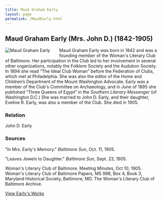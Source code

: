 ```yaml
---
title: Maud Graham Early
layout: page
permalink: /MaudEarly.html
---
```


## Maud Graham Early (Mrs. John D.) (1842-1905)
<div style="float: left;padding-right: 30px;padding-bottom: 15px;"><img src="https://wlcb.github.io/archive/assets/img/MaudEarly.jpg" alt="Maud Graham Early"></div>

Maud Graham Early was born in 1842 and was a founding member of the Woman's Literary Club of Baltimore. Her participation in the Club led to her involvement in several other organizations, notably the Folklore Society and the Audubon Society. In 1894 she read “The Ideal Club Woman” before the Federation of Clubs, which met at Philadelphia. She was also the editor of the Home and Children’s Department of the Mount Washington Advocate. Early was a member of the Club's Committee on Archaeology, and in June of 1895 she published “Three Queens of Egypt” in the *Southern Literary Messenger* (of Washington D.C.) She was married to John D. Early, and their daughter, Eveline R. Early, was also a member of the Club. She died in 1905.

### Relation
John D. Early

### Sources 
"In Mrs. Early's Memory." *Baltimore Sun*, Oct. 11, 1905.

"Leaves Jewels to Daughter." *Baltimore Sun*, Sept. 23, 1905.

Woman's Literary Club of Baltimore. Meeting Minutes, Oct 10, 1905. Woman's Literary Club of Baltimore Papers, MS 988, Box 4, Book 3, Maryland Historical Society, Baltimore, MD. The Woman's Literary Club of Baltimore Archive. 

[View Early's Works](https://wlcb.github.io/archive/browse.html#maud%20g)